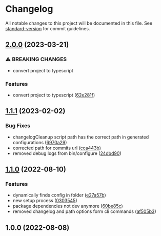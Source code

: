 # Changelog

All notable changes to this project will be documented in this file. See [standard-version](https://github.com/conventional-changelog/standard-version) for commit guidelines.

## [2.0.0](https://github.com/Francesco-Musio/unity-changelog-creator/compare/v1.1.1...v2.0.0) (2023-03-21)


### ⚠ BREAKING CHANGES

* convert project to typescript

### Features

* convert project to typescript ([62e281f](https://github.com/Francesco-Musio/unity-changelog-creator/commit/62e281ff065a6f54b2c40f612caf1b2ab0b48057))

## [1.1.1](https://github.com/Francesco-Musio/unity-changelog-creator/compare/v1.1.0...v1.1.1) (2023-02-02)

### Bug Fixes

- changelogCleanup script path has the correct path in generated configurations ([6970a29](https://github.com/Francesco-Musio/unity-changelog-creator/commit/6970a290635e2c6f6f4dbd5757ef7562f6075a94))
- corrected path for commits url ([cca443b](https://github.com/Francesco-Musio/unity-changelog-creator/commit/cca443bd1f50cdc026c9658bf851c0fe75fae61d))
- removed debug logs from bin/configure ([24dbd90](https://github.com/Francesco-Musio/unity-changelog-creator/commit/24dbd905485034c0a796d89b3bddd5db619af08b))

## [1.1.0](https://github.com/Francesco-Musio/unity-changelog-creator/compare/v1.0.0...v1.1.0) (2022-08-10)

### Features

- dynamically finds config in folder ([e27a57b](https://github.com/Francesco-Musio/unity-changelog-creator/commit/e27a57be0d02886005fae005245ba70b54bf0fc9))
- new setup process ([0303545](https://github.com/Francesco-Musio/unity-changelog-creator/commit/0303545b94335dc8fc6bae7a0e8416f1fae2fdf4))
- package dependencies not dev anymore ([60be85c](https://github.com/Francesco-Musio/unity-changelog-creator/commit/60be85cceeb604dfd90b33d4cbaf7ff962adecb5))
- removed changelog and path options form cli commands ([af505b3](https://github.com/Francesco-Musio/unity-changelog-creator/commit/af505b37f8961b0eb95c75cb7c00dfac78c43ca3))

## 1.0.0 (2022-08-08)
